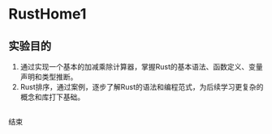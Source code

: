 # RustHome1

## 实验目的

1. 通过实现一个基本的加减乘除计算器，掌握Rust的基本语法、函数定义、变量声明和类型推断。
2. Rust排序，通过案例，逐步了解Rust的语法和编程范式，为后续学习更复杂的概念和库打下基础。


##
结束